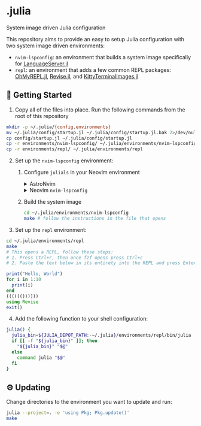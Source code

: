 # .julia

System image driven Julia configuration

This repository aims to provide an easy to setup Julia configuration with two system image driven environments:

- `nvim-lspconfig`: an environment that builds a system image specifically for [LanguageServer.jl](https://github.com/julia-vscode/LanguageServer.jl)
- `repl`: an environment that adds a few common REPL packages: [OhMyREPL.jl](https://github.com/KristofferC/OhMyREPL.jl), [Revise.jl](https://github.com/timholy/Revise.jl), and [KittyTerminalImages.jl](https://github.com/simonschoelly/KittyTerminalImages.jl)

## 🚀 Getting Started

1. Copy all of the files into place. Run the following commands from the root of this repository

```sh
mkdir -p ~/.julia/{config,environments}
mv ~/.julia/config/startup.jl ~/.julia/config/startup.jl.bak 2>/dev/null
cp config/startup.jl ~/.julia/config/startup.jl
cp -r environments/nvim-lspconfig/ ~/.julia/environments/nvim-lspconfig
cp -r environments/repl/ ~/.julia/environments/repl
```

2. Set up the `nvim-lspconfig` environment:

   1. Configure `julials` in your Neovim environment

      <details>
      <summary>AstroNvim</summary>

      Save the following as `julials.lua` in your `plugins/` folder:

      ```julia
      return {
        "AstroNvim/astrolsp",
        opts = {
          servers = { "julials" },
          config = {
            julials = {
              on_new_config = function(new_config)
                -- check for nvim-lspconfig julia sysimage shim
                local julia = (vim.env.JULIA_DEPOT_PATH or vim.fn.expand "~/.julia")
                  .. "/environments/nvim-lspconfig/bin/julia"
                if require("lspconfig").util.path.is_file(julia) then
                  new_config.cmd[1] = julia
                else
                  new_config.autostart = false -- only auto start if sysimage is available
                end
              end,
              settings = {
                julia = {
                  lint = {
                    -- recommended default used by Julia VS Code extension
                    missingrefs = "none",
                  },
                },
              },
            },
          },
        },
      }
      ```

      </details>

      <details>
      <summary>Neovim <code>nvim-lspconfig</code></summary>

      Save the following where necessary in your configuration:

      ```julia
      require("lspconfig").julials.setup({
          on_new_config = function(new_config, _)
              local julia = vim.fn.expand("~/.julia/environments/nvim-lspconfig/bin/julia")
              if require("lspconfig").util.path.is_file(julia) then
                  new_config.cmd[1] = julia
              end
          end,
          -- ...
      })
      ```

      </details>

   2. Build the system image

      ```sh
      cd ~/.julia/environments/nvim-lspconfig
      make # follow the instructions in the file that opens
      ```

3. Set up the `repl` environment:

```sh
cd ~/.julia/environments/repl
make
# This opens a REPL, follow these steps:
# 1. Press Ctrl+r, then once fzf opens press Ctrl+c
# 2. Paste the text below in its entirety into the REPL and press Enter
```

```julia
print("Hello, World")
for i in 1:10
  print(i)
end
(((((())))))
using Revise
exit()
```

4. Add the following function to your shell configuration:

```sh
julia() {
  julia_bin=${JULIA_DEPOT_PATH:-~/.julia}/environments/repl/bin/julia
  if [[ -f "${julia_bin}" ]]; then
    "${julia_bin}" "$@"
  else
    command julia "$@"
  fi
}
```

## ⚙️ Updating

Change directories to the environment you want to update and run:

```sh
julia --project=. -e 'using Pkg; Pkg.update()'
make
```
